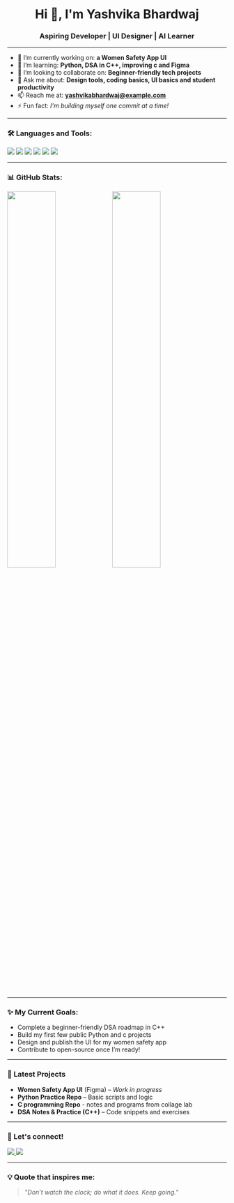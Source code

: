 

<h1 align="center">Hi 👋, I'm Yashvika Bhardwaj</h1>
<h3 align="center">Aspiring Developer | UI Designer | AI Learner</h3>

---

- 🔭 I’m currently working on: **a Women Safety App UI**
- 🌱 I’m learning: **Python, DSA in C++, improving c and Figma**
- 👯 I’m looking to collaborate on: **Beginner-friendly tech projects**
- 💬 Ask me about: **Design tools, coding basics, UI basics and student productivity**
- 📫 Reach me at: **yashvikabhardwaj@example.com** 
- ⚡ Fun fact: *I'm building myself one commit at a time!*

---

### 🛠️ Languages and Tools:
<p align="left">
  <img src="https://img.shields.io/badge/Python-3776AB?style=for-the-badge&logo=python&logoColor=white"/>
  <img src="https://img.shields.io/badge/C-00599C?style=for-the-badge&logo=c&logoColor=white"/>
  <img src="https://img.shields.io/badge/C++-00599C?style=for-the-badge&logo=cplusplus&logoColor=white"/>
  <img src="https://img.shields.io/badge/Figma-F24E1E?style=for-the-badge&logo=figma&logoColor=white"/>
  <img src="https://img.shields.io/badge/GitHub-181717?style=for-the-badge&logo=github&logoColor=white"/>
  <img src="https://img.shields.io/badge/Canva-00C4CC?style=for-the-badge&logo=canva&logoColor=white"/>
</p>

---

### 📊 GitHub Stats:
<p align="left">
  <img src="https://github-readme-stats.vercel.app/api?username=YashvikaBhardwaj&show_icons=true&theme=radical" width="47%"/>
  <img src="https://github-readme-streak-stats.herokuapp.com/?user=YashvikaBhardwaj&theme=radical" width="47%"/>
</p>

---

### ✨ My Current Goals:
- Complete a beginner-friendly DSA roadmap in C++
- Build my first few public Python and c projects
- Design and publish the UI for my women safety app
- Contribute to open-source once I’m ready!

---

### 📝 Latest Projects
- **Women Safety App UI** (Figma) – *Work in progress*
- **Python Practice Repo** – Basic scripts and logic
- **C programming Repo** - notes and programs from collage lab
- **DSA Notes & Practice (C++)** – Code snippets and exercises


---

### 💬 Let's connect!
<p align="left">
  <a href="https://www.linkedin.com/in/yashvikabhardwaj" target="_blank">
    <img src="https://img.shields.io/badge/LinkedIn-blue?style=for-the-badge&logo=linkedin&logoColor=white" />
  </a>
  <a href="mailto:yashvikabhardwaj@example.com">
    <img src="https://img.shields.io/badge/Email-D14836?style=for-the-badge&logo=gmail&logoColor=white" />
  </a>
</p>

---

### 💡 Quote that inspires me:
> *"Don’t watch the clock; do what it does. Keep going."*
